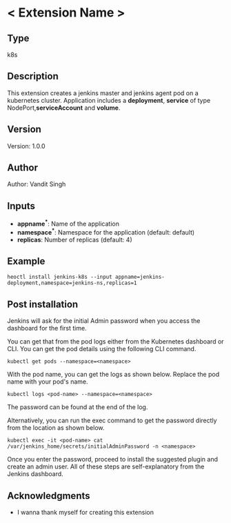 # < Extension Name >

## Type

k8s

## Description

This extension creates a jenkins master and jenkins agent pod on a kubernetes cluster. Application includes a **deployment**, **service** of type NodePort,**serviceAccount** and **volume**.

## Version

Version: 1.0.0

## Author

Author: Vandit Singh

## Inputs

- **appname<sup>\*</sup>**: Name of the application
- **namespace<sup>\*</sup>**: Namespace for the application (default: default)
- **replicas**: Number of replicas (default: 4)

## Example

```
heoctl install jenkins-k8s --input appname=jenkins-deployment,namespace=jenkins-ns,replicas=1
```


## Post installation

Jenkins will ask for the initial Admin password when you access the dashboard for the first time.

You can get that from the pod logs either from the Kubernetes dashboard or CLI. You can get the pod details using the following CLI command.

`kubectl get pods --namespace=<namespace>`

With the pod name, you can get the logs as shown below. Replace the pod name with your pod's name.

`kubectl logs <pod-name> --namespace=<namespace>`

The password can be found at the end of the log.

Alternatively, you can run the exec command to get the password directly from the location as shown below.

`kubectl exec -it <pod-name> cat /var/jenkins_home/secrets/initialAdminPassword -n <namespace>`

Once you enter the password, proceed to install the suggested plugin and create an admin user. All of these steps are self-explanatory from the Jenkins dashboard.

## Acknowledgments

- I wanna thank myself for creating this extension
